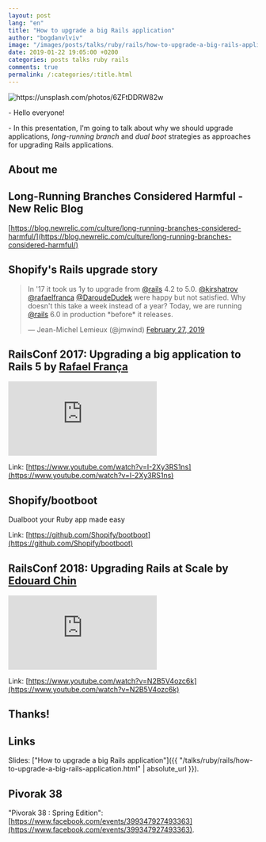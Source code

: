 ```yaml
---
layout: post
lang: "en"
title: "How to upgrade a big Rails application"
author: "bogdanvlviv"
image: "/images/posts/talks/ruby/rails/how-to-upgrade-a-big-rails-application/dmitrij-paskevic-631210-unsplash.jpg"
date: 2019-01-22 19:05:00 +0200
categories: posts talks ruby rails
comments: true
permalink: /:categories/:title.html
---
```


<div class="picture">
  <img src="{{ "/images/posts/talks/ruby/rails/how-to-upgrade-a-big-rails-application/dmitrij-paskevic-631210-unsplash.jpg" | absolute_url }}" title="https://unsplash.com/photos/6ZFtDDRW82w">
</div>

\- Hello everyone!

\- In this presentation, I'm going to talk about why we should upgrade applications, *long-running branch* and *dual boot* strategies as approaches for upgrading Rails applications.

## About me

## Long-Running Branches Considered Harmful - New Relic Blog

[https://blog.newrelic.com/culture/long-running-branches-considered-harmful/](https://blog.newrelic.com/culture/long-running-branches-considered-harmful/)

## Shopify's Rails upgrade story

<blockquote class="twitter-tweet" data-lang="en"><p lang="en" dir="ltr">In &#39;17 it took us 1y to upgrade from <a href="https://twitter.com/rails?ref_src=twsrc%5Etfw">@rails</a> 4.2 to 5.0. <a href="https://twitter.com/kirshatrov?ref_src=twsrc%5Etfw">@kirshatrov</a> <a href="https://twitter.com/rafaelfranca?ref_src=twsrc%5Etfw">@rafaelfranca</a> <a href="https://twitter.com/DaroudeDudek?ref_src=twsrc%5Etfw">@DaroudeDudek</a> were happy but not satisfied. Why doesn&#39;t this take a week instead of a year? Today, we are running <a href="https://twitter.com/rails?ref_src=twsrc%5Etfw">@rails</a> 6.0 in production *before* it releases.</p>&mdash; Jean-Michel Lemieux (@jmwind) <a href="https://twitter.com/jmwind/status/1100759716022636545?ref_src=twsrc%5Etfw">February 27, 2019</a></blockquote>

## RailsConf 2017: Upgrading a big application to Rails 5 by [Rafael França](https://github.com/rafaelfranca)

<iframe src="https://www.youtube.com/embed/I-2Xy3RS1ns" frameborder="0" allowfullscreen></iframe>

Link: [https://www.youtube.com/watch?v=I-2Xy3RS1ns](https://www.youtube.com/watch?v=I-2Xy3RS1ns)

## Shopify/bootboot

Dualboot your Ruby app made easy

Link: [https://github.com/Shopify/bootboot](https://github.com/Shopify/bootboot)

## RailsConf 2018: Upgrading Rails at Scale by [Edouard Chin](https://github.com/Edouard-chin)

<iframe src="https://www.youtube.com/embed/N2B5V4ozc6k" frameborder="0" allowfullscreen></iframe>

Link: [https://www.youtube.com/watch?v=N2B5V4ozc6k](https://www.youtube.com/watch?v=N2B5V4ozc6k)

## Thanks!

## Links

Slides: ["How to upgrade a big Rails application"]({{ "/talks/ruby/rails/how-to-upgrade-a-big-rails-application.html" | absolute_url }}).

## Pivorak 38

"Pivorak 38 : Spring Edition": [https://www.facebook.com/events/399347927493363](https://www.facebook.com/events/399347927493363).

